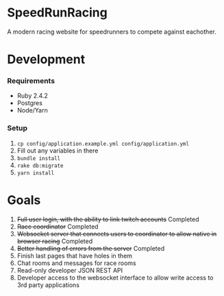 # SpeedRunRacing

A modern racing website for speedrunners to compete against eachother.

# Development

### Requirements
- Ruby 2.4.2
- Postgres
- Node/Yarn

### Setup
1. `cp config/application.example.yml config/application.yml`
2. Fill out any variables in there
3. `bundle install`
4. `rake db:migrate`
5. `yarn install`

# Goals

1. ~~Full user login, with the ability to link twitch accounts~~ Completed
2. ~~Race coordinator~~ Completed
3. ~~Websocket server that connects users to coordinator to allow native
in browser racing~~ Completed
4. ~~Better handling of errors from the server~~ Completed
5. Finish last pages that have holes in them
6. Chat rooms and messages for race rooms
7. Read-only developer JSON REST API
8. Developer access to the websocket interface to allow write access to 3rd party applications
